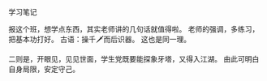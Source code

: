 学习笔记

报这个班，想学点东西，其实老师讲的几句话就值得啦。
老师的强调，多练习，把基本功打好。
古语：操千🗡而后识器。
这也是同一理。

二则是，开眼见，见见世面，学生党既要能探象牙塔，又得入江湖。
由此可明白自身局限，安定守己。



